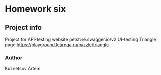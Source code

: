 # Homework six



## Project info

Project for 
API-testing website petstore.swagger.io/v2 
UI-testing Triangle page https://playground.learnqa.ru/puzzle/triangle

### Author

Kuznetsov Artem